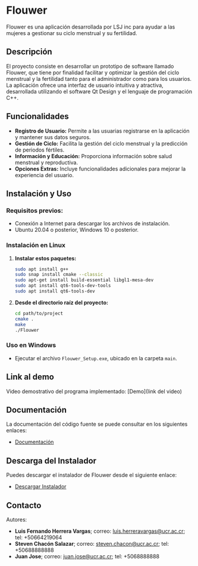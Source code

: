 # Flouwer

Flouwer es una aplicación desarrollada por LSJ inc para ayudar a las mujeres a gestionar su ciclo menstrual y su fertilidad.

## Descripción
El proyecto consiste en desarrollar un prototipo de software llamado Flouwer, que tiene por finalidad facilitar y optimizar la gestión del ciclo menstrual y la fertilidad tanto para el administrador como para los usuarios. La aplicación ofrece una interfaz de usuario intuitiva y atractiva, desarrollada utilizando el software Qt Design y el lenguaje de programación C++.

## Funcionalidades
- **Registro de Usuario:** Permite a las usuarias registrarse en la aplicación y mantener sus datos seguros.
- **Gestión de Ciclo:** Facilita la gestión del ciclo menstrual y la predicción de periodos fértiles.
- **Información y Educación:** Proporciona información sobre salud menstrual y reproductiva.
- **Opciones Extras:** Incluye funcionalidades adicionales para mejorar la experiencia del usuario.

## Instalación y Uso

### Requisitos previos: 
- Conexión a Internet para descargar los archivos de instalación. 
- Ubuntu 20.04 o posterior, Windows 10 o posterior.

### Instalación en Linux

1. **Instalar estos paquetes:**
    ```sh
    sudo apt install g++
    sudo snap install cmake --classic
    sudo apt-get install build-essential libgl1-mesa-dev
    sudo apt install qt6-tools-dev-tools
    sudo apt install qt6-tools-dev
    ```

2. **Desde el directorio raíz del proyecto:**
    ```sh
    cd path/to/project
    cmake .
    make
    ./Flouwer
    ```

### Uso en Windows
- Ejecutar el archivo `Flouwer_Setup.exe`, ubicado en la carpeta `main`.

## Link al demo
Video demostrativo del programa implementado: [Demo](link del video)

## Documentación
La documentación del código fuente se puede consultar en los siguientes enlaces:
- [Documentación](https://flouwerdoxy.000webhostapp.com/index.html)

## Descarga del Instalador
Puedes descargar el instalador de Flouwer desde el siguiente enlace:
- [Descargar Instalador]()

## Contacto
Autores:
- **Luis Fernando Herrera Vargas**; correo: luis.herreravargas@ucr.ac.cr; tel: +50664219064
- **Steven Chacón Salazar**; correo: steven.chacon@ucr.ac.cr; tel: +50688888888
- **Juan Jose**; correo: juan.jose@ucr.ac.cr; tel: +5068888888

